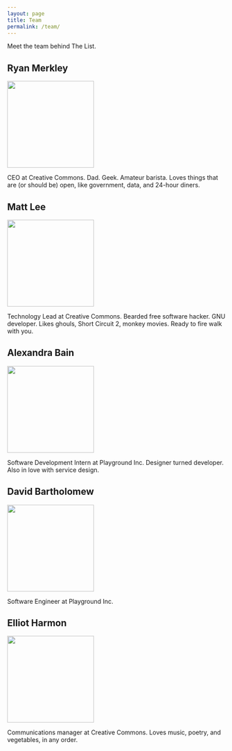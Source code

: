 ```yaml
---
layout: page
title: Team
permalink: /team/
---
```


Meet the team behind The List.

## Ryan Merkley

<img class="float-left" width="200" src="/img/ryan.jpg" />

CEO at Creative Commons. Dad. Geek. Amateur
barista. Loves things that are (or should be) open, like government,
data, and 24-hour diners.

## Matt Lee

<img class="float-left" width="200" src="/img/mattl.jpg" />

Technology Lead at Creative Commons. Bearded free software hacker. GNU developer. Likes ghouls, Short Circuit 2, monkey movies. Ready to fire walk with you.

## Alexandra Bain

<img class="float-left" width="200" src="/img/alex.jpg" />

Software Development Intern at Playground Inc. Designer turned developer. Also in love with service design.


## David Bartholomew

<img class="float-left" width="200" src="/img/david.jpg" />

Software Engineer at Playground Inc.

## Elliot Harmon

<img class="float-left" width="200" src="/img/elliot.jpg" />

Communications manager at Creative Commons. Loves music, poetry, and vegetables, in any order.
